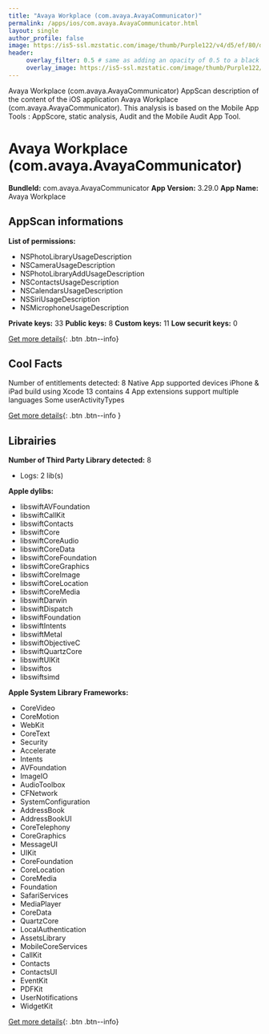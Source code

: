 ```yaml
---
title: "Avaya Workplace (com.avaya.AvayaCommunicator)"
permalink: /apps/ios/com.avaya.AvayaCommunicator.html
layout: single
author_profile: false
image: https://is5-ssl.mzstatic.com/image/thumb/Purple122/v4/d5/ef/80/d5ef802c-c158-6ba4-6227-7a2196aefbce/AppIcon-0-0-1x_U007emarketing-0-0-0-7-0-0-sRGB-0-0-0-GLES2_U002c0-512MB-85-220-0-0.png/512x512bb.jpg
header: 
     overlay_filter: 0.5 # same as adding an opacity of 0.5 to a black background
     overlay_image: https://is5-ssl.mzstatic.com/image/thumb/Purple122/v4/d5/ef/80/d5ef802c-c158-6ba4-6227-7a2196aefbce/AppIcon-0-0-1x_U007emarketing-0-0-0-7-0-0-sRGB-0-0-0-GLES2_U002c0-512MB-85-220-0-0.png/512x512bb.jpg
---
```

Avaya Workplace (com.avaya.AvayaCommunicator) AppScan description of the content of the iOS application Avaya Workplace (com.avaya.AvayaCommunicator). This analysis is based on the Mobile App Tools : AppScore, static analysis, Audit and the Mobile Audit App Tool.

# Avaya Workplace (com.avaya.AvayaCommunicator)

**BundleId:** com.avaya.AvayaCommunicator
**App Version:** 3.29.0
**App Name:** Avaya Workplace


## AppScan informations 

**List of permissions:** 
- NSPhotoLibraryUsageDescription
- NSCameraUsageDescription
- NSPhotoLibraryAddUsageDescription
- NSContactsUsageDescription
- NSCalendarsUsageDescription
- NSSiriUsageDescription
- NSMicrophoneUsageDescription
  
  
**Private keys:** 33
**Public keys:** 8
**Custom keys:** 11
**Low securit keys:** 0
  
[Get more details](/pricing.html){: .btn .btn--info}

## Cool Facts

Number of entitlements detected: 8
Native App
supported devices iPhone & iPad
build using Xcode 13
contains 4 App extensions
support multiple languages
Some userActivityTypes
  
[Get more details](/pricing.html){: .btn .btn--info }

## Librairies 
**Number of Third Party Library detected:** 8
- Logs: 2 lib(s)


**Apple dylibs:**
- libswiftAVFoundation
- libswiftCallKit
- libswiftContacts
- libswiftCore
- libswiftCoreAudio
- libswiftCoreData
- libswiftCoreFoundation
- libswiftCoreGraphics
- libswiftCoreImage
- libswiftCoreLocation
- libswiftCoreMedia
- libswiftDarwin
- libswiftDispatch
- libswiftFoundation
- libswiftIntents
- libswiftMetal
- libswiftObjectiveC
- libswiftQuartzCore
- libswiftUIKit
- libswiftos
- libswiftsimd


**Apple System Library Frameworks:**
- CoreVideo
- CoreMotion
- WebKit
- CoreText
- Security
- Accelerate
- Intents
- AVFoundation
- ImageIO
- AudioToolbox
- CFNetwork
- SystemConfiguration
- AddressBook
- AddressBookUI
- CoreTelephony
- CoreGraphics
- MessageUI
- UIKit
- CoreFoundation
- CoreLocation
- CoreMedia
- Foundation
- SafariServices
- MediaPlayer
- CoreData
- QuartzCore
- LocalAuthentication
- AssetsLibrary
- MobileCoreServices
- CallKit
- Contacts
- ContactsUI
- EventKit
- PDFKit
- UserNotifications
- WidgetKit


  
[Get more details](/pricing.html){: .btn .btn--info}

